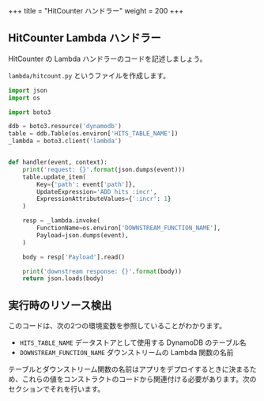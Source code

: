 +++
title = "HitCounter ハンドラー"
weight = 200
+++

## HitCounter Lambda ハンドラー

HitCounter の Lambda ハンドラーのコードを記述しましょう。

`lambda/hitcount.py` というファイルを作成します。

```python
import json
import os

import boto3

ddb = boto3.resource('dynamodb')
table = ddb.Table(os.environ['HITS_TABLE_NAME'])
_lambda = boto3.client('lambda')


def handler(event, context):
    print('request: {}'.format(json.dumps(event)))
    table.update_item(
        Key={'path': event['path']},
        UpdateExpression='ADD hits :incr',
        ExpressionAttributeValues={':incr': 1}
    )

    resp = _lambda.invoke(
        FunctionName=os.environ['DOWNSTREAM_FUNCTION_NAME'],
        Payload=json.dumps(event),
    )

    body = resp['Payload'].read()

    print('downstream response: {}'.format(body))
    return json.loads(body)
```

## 実行時のリソース検出

このコードは、次の2つの環境変数を参照していることがわかります。

 * `HITS_TABLE_NAME` データストアとして使用する DynamoDB のテーブル名
 * `DOWNSTREAM_FUNCTION_NAME` ダウンストリームの Lambda 関数の名前

テーブルとダウンストリーム関数の名前はアプリをデプロイするときに決まるため、これらの値をコンストラクトのコードから関連付ける必要があります。次のセクションでそれを行います。

